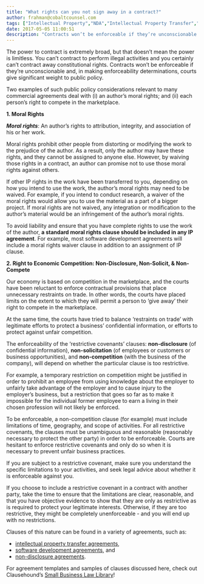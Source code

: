 ```yaml
---
title: "What rights can you not sign away in a contract?"
author: frahman@cobaltcounsel.com
tags: ["Intellectual Property","NDA","Intellectual Property Transfer","Master Services Agreement","Software Development","frahman","IP Transfer","Learn","All Jurisdictions"]
date: 2017-05-05 11:00:51
description: "Contracts won’t be enforceable if they’re unconscionable and, in making enforceability determinations, courts give significant weight to public policy."
---
```





The power to contract is extremely broad, but that doesn’t mean the power is limitless. You can’t contract to perform illegal activities and you certainly can’t contract away constitutional rights. Contracts won’t be enforceable if they’re unconscionable and, in making enforceability determinations, courts give significant weight to public policy.

 

Two examples of such public policy considerations relevant to many commercial agreements deal with (i) an author’s moral rights; and (ii) each person’s right to compete in the marketplace.

**1. Moral Rights**

 

***Moral rights***: An author’s rights to attribution, integrity, and association of his or her work.

 

Moral rights prohibit other people from distorting or modifying the work to the prejudice of the author. As a result, only the author may have these rights, and they cannot be assigned to anyone else. However, by waiving those rights in a contract, an author can promise not to use those moral rights against others.



If other IP rights in the work have been transferred to you, depending on how you intend to use the work, the author’s moral rights may need to be waived. For example, if you intend to conduct research, a waiver of the moral rights would allow you to use the material as a part of a bigger project. If moral rights are not waived, any integration or modification to the author’s material would be an infringement of the author’s moral rights.

 

To avoid liability and ensure that you have complete rights to use the work of the author, **a standard moral rights clause should be included in any IP agreement**. For example, most software development agreements will include a moral rights waiver clause in addition to an assignment of IP clause.


**2. Right to Economic Competition: Non-Disclosure, Non-Solicit, & Non-Compete**

 

Our economy is based on competition in the marketplace, and the courts have been reluctant to enforce contractual provisions that place unnecessary restraints on trade. In other words, the courts have placed limits on the extent to which they will permit a person to ‘give away’ their right to compete in the marketplace.

 

At the same time, the courts have tried to balance  ‘restraints on trade’ with legitimate efforts to protect a business’ confidential information, or efforts to protect against unfair competition.

 

The enforceability of the ‘restrictive covenants’ clauses: **non-disclosure** (of confidential information), **non-solicitation** (of employees or customers or business opportunities), and **non-competition** (with the business of the company), will depend on whether the particular clause is too restrictive.


For example, a temporary restriction on competition might be justified in order to prohibit an employee from using knowledge about the employer to unfairly take advantage of the employer and to cause injury to the employer’s business, but a restriction that goes so far as to make it impossible for the individual former employee to earn a living in their chosen profession will not likely be enforced.

 

To be enforceable, a non-competition clause (for example) must include limitations of time, geography, and scope of activities. For all restrictive covenants, the clauses must be unambiguous and reasonable (reasonably necessary to protect the other party) in order to be enforceable. Courts are hesitant to enforce restrictive covenants and only do so when it is necessary to prevent unfair business practices.

 


 

If you are subject to a restrictive covenant, make sure you understand the specific limitations to your activities, and seek legal advice about whether it is enforceable against you.

 

If you choose to include a restrictive covenant in a contract with another party, take the time to ensure that the limitations are clear, reasonable, and that you have objective evidence to show that they are only as restrictive as is required to protect your legitimate interests. Otherwise, if they are too restrictive, they might be completely unenforceable - and you will end up with no restrictions.

 

Clauses of this nature can be found in a variety of agreements, such as:

- [intellectual property transfer agreements](https://clausehound.com/legal-contract/14981#!/document=),
- [software development agreements](https://clausehound.com/legal-contract/16201), and
- [non-disclosure agreements](https://clausehound.com/legal-contract/15656).

 

For agreement templates and samples of clauses discussed here, check out Clausehound’s [Small Business Law Library](https://clausehound.com/small-business-law-library/)!
